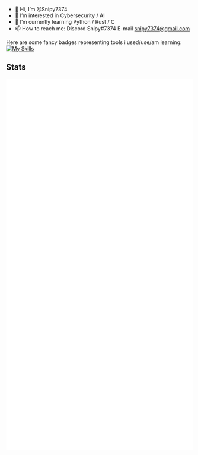 - 👋 Hi, I’m @Snipy7374
- 👀 I’m interested in Cybersecurity / AI
- 🌱 I’m currently learning Python / Rust / C
- 📫 How to reach me: 
         Discord Snipy#7374
         E-mail snipy7374@gmail.com

<!---
Snipy7374/Snipy7374 is a ✨ special ✨ repository because its `README.md` (this file) appears on your GitHub profile.
You can click the Preview link to take a look at your changes.
--->

Here are some fancy badges representing tools i used/use/am learning:
[![My Skills](https://skillicons.dev/icons?i=discord,docker,git,github,githubactions,linux,md,mongodb,mysql,postgres,powershell,prisma,py,qt,regex,rust,c,vscode&perline=8)](https://skillicons.dev)

## Stats

![Metrics](/github-metrics.svg)
